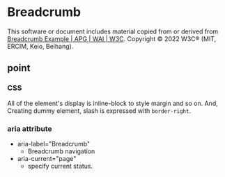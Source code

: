 # Breadcrumb
This software or document includes material copied from or derived from [Breadcrumb Example | APG | WAI | W3C](https://www.w3.org/WAI/ARIA/apg/example-index/breadcrumb/index.html). Copyright © 2022 W3C® (MIT, ERCIM, Keio, Beihang).


## point
### CSS
All of the element's display is inline-block to style margin and so on. And, Creating dummy element, slash is expressed with `border-right`.

### aria attribute
- aria-label="Breadcrumb"
  - Breadcrumb navigation
- aria-current="page"
  - specify current status.
